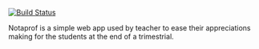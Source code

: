 [![Build Status](https://travis-ci.org/Tenebreizh/Notaprof.svg?branch=master)](https://travis-ci.org/Tenebreizh/Notaprof)

Notaprof is a simple web app used by teacher to ease their appreciations making for the students at the end of a trimestrial.
